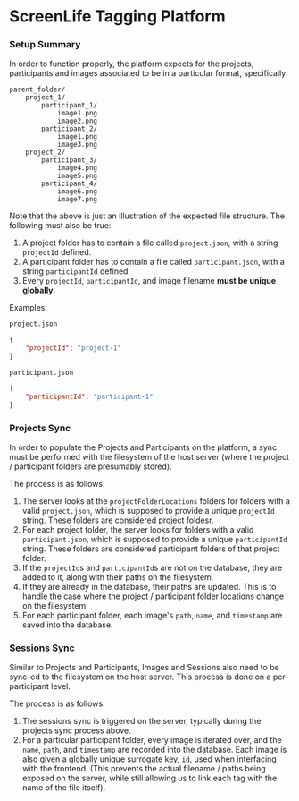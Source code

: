 # ScreenLife Tagging Platform

### Setup Summary
In order to function properly, the platform expects for the projects, participants and images associated to be in a particular format, specifically:

```
parent_folder/
	project_1/
		participant_1/
			image1.png
			image2.png
		participant_2/
			image1.png
			image3.png
	project_2/
		participant_3/
			image4.png
			image5.png
		participant_4/
			image6.png
			image7.png
```

Note that the above is just an illustration of the expected file structure. The following must also be true:
1. A project folder has to contain a file called `project.json`, with a string `projectId` defined. 
2. A participant folder has to contain a file called `participant.json`, with a string `participantId` defined. 
3. Every `projectId`, `participantId`, and image filename **must be unique globally**.

Examples:

`project.json`
```json
{
	"projectId": "project-1"
}
```

`participant.json`
```json
{
	"participantId": "participant-1"
}
```

### Projects Sync
In order to populate the Projects and Participants on the platform, a sync must be performed with the filesystem of the host server (where the project / participant folders are presumably stored). 

The process is as follows:
1. The server looks at the `projectFolderLocations` folders for folders with a valid `project.json`, which is supposed to provide a unique `projectId` string. These folders are considered project foldesr.
2. For each project folder, the server looks for folders with a valid `participant.json`, which is supposed to provide a unique `participantId` string. These folders are considered participant folders of that project folder.
3. If the `projectId`s and `participantId`s are not on the database, they are added to it, along with their paths on the filesystem.
4. If they are already in the database, their paths are updated. This is to handle the case where the project / participant folder locations change on the filesystem. 
5. For each participant folder, each image's `path`, `name`, and `timestamp` are saved into the database. 


### Sessions Sync
Similar to Projects and Participants, Images and Sessions also need to be sync-ed to the filesystem on the host server. This process is done on a per-participant level.

The process is as follows:
1. The sessions sync is triggered on the server, typically during the projects sync process above. 
2. For a particular participant folder, every image is iterated over, and the `name`, `path`, and `timestamp` are recorded into the database. Each image is also given a globally unique surrogate key, `id`, used when interfacing with the frontend. (This prevents the actual filename / paths being exposed on the server, while still allowing us to link each tag with the name of the file itself).